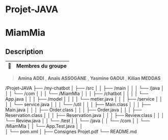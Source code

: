 # Projet-JAVA

# MiamMia
## Description



| :memo:        | Membres du groupe       |
|---------------|:------------------------|
> **Amina ADDI** , **Anaïs ASSOGANE** , **Yasmine GAOUI** , **Kilian MEDDAS**


/Projet-JAVA
├── /my-chatbot
│   ├── /src
│   │   ├── /main
│   │   │   └── /java
│   │   │       └── /com
│   │   │           └── /MiamMIa
│   │   │               ├── /chatbot
│   │   │               │   └── App.java
│   │   │               ├── /model
│   │   │               │   └── metier.java
│   │   │               ├── /service
│   │   │               │   └── service.java
│   │   │               └── /util
│   │   │                   ├── Main.class
│   │   │                   ├── Main.java
│   │   │                   ├── Order.class
│   │   │                   ├── Order.java
│   │   │                   ├── Reservation.class
│   │   │                   ├── Reservation.java
│   │   │                   ├── Review.class
│   │   │                   └── Review.java
│   │   └── /test
│   │       └── /java
│   │           └── /com
│   │               └── /MiamMIa
│   │                   └── App.Test.java
│   │  
│   └── pom.xml
│ 
├── Consignes Projet.pdf
└── README.md

